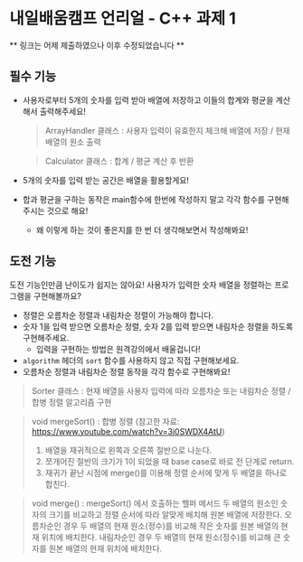 # 내일배움캠프 언리얼 - C++ 과제 1
** 링크는 어제 제출하였으나 이후 수정되었습니다 **

## 필수 기능
- 사용자로부터 5개의 숫자를 입력 받아 배열에 저장하고 이들의 합계와 평균을 계산해서 출력해주세요!
  > ArrayHandler 클래스 : 사용자 입력이 유효한지 체크해 배열에 저장 / 현재 배열의 원소 출력
   
  > Calculator 클래스 : 합계 / 평균 계산 후 반환

- 5개의 숫자를 입력 받는 공간은 배열을 활용할게요!
- 합과 평균을 구하는 동작은 main함수에 한번에 작성하지 말고 각각 함수를 구현해주시는 것으로 해요!
    - 왜 이렇게 하는 것이 좋은지를 한 번 더 생각해보면서 작성해봐요!

## 도전 기능
도전 기능인만큼 난이도가 쉽지는 않아요! 사용자가 입력한 숫자 배열을 정렬하는 프로그램을 구현해볼까요?
- 정렬은 오름차순 정렬과 내림차순 정렬이 가능해야 합니다.
- 숫자 1을 입력 받으면 오름차순 정렬, 숫자 2를 입력 받으면 내림차순 정렬을 하도록 구현해주세요.
    - 입력을 구현하는 방법은 원격강의에서 배울겁니다!
- `algorithm` 헤더의 `sort` 함수를 사용하지 않고 직접 구현해보세요.
- 오름차순 정렬과 내림차순 정렬 동작을 각각 함수로 구현해봐요!
 > Sorter 클래스 : 현재 배열을 사용자 입력에 따라 오름차순 또는 내림차순 정렬 / 합병 정렬 알고리즘 구현

  > void mergeSort() : 합병 정렬 (참고한 자료: https://www.youtube.com/watch?v=3j0SWDX4AtU)
  > 1. 배열을 재귀적으로 왼쪽과 오른쪽 절반으로 나눈다.
  > 2. 쪼개어진 절반의 크기가 1이 되었을 때 base case로 바로 전 단계로 return.
  > 3. 재귀가 끝난 시점에 merge()를 이용해 정렬 순서에 맞게 두 배열을 하나로 합친다.
  
  > void merge() : mergeSort() 에서 호출하는 헬퍼 메서드
  > 두 배열의 원소인 숫자의 크기를 비교하고 정렬 순서에 따라 알맞게 배치해 원본 배열에 저장한다.
  > 오름차순인 경우 두 배열의 현재 원소(정수)를 비교해 작은 숫자를 원본 배열의 현재 위치에 배치한다.
  > 내림차순인 경우 두 배열의 현재 원소(정수)를 비교해 큰 숫자를 원본 배열의 현재 위치에 배치한다.
